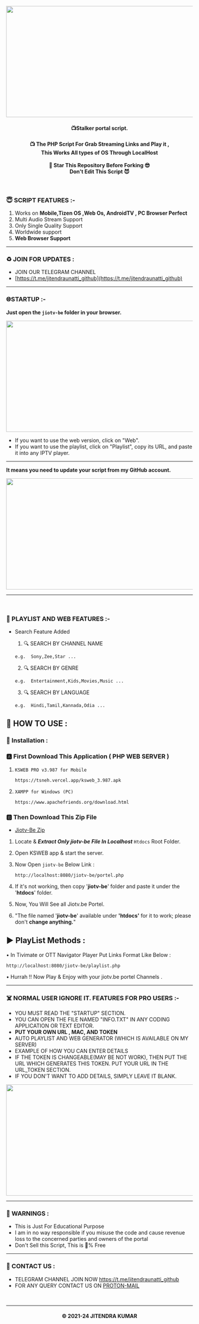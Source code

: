 


<p  align='center'><img  src="https://i.ibb.co/V9hxFwP/jiotv-be.png"  width="700" height="300">  </p>

<h4 align='center'>📺Stalker portal script.</h4>
<h4 align='center'>📺 The PHP Script For Grab Streaming Links and Play it ,</br> This Works All types of OS
Through LocalHost </br></br>🌟 Star This Repository Before Forking 😎</br>Don't Edit This Script
😈</h4>

</br>
<h3>😇 SCRIPT FEATURES :-</h3>

 1. Works on **Mobile,Tizen OS ,Web Os, AndroidTV , PC Browser Perfect**
2. Multi Audio Stream Support
3. Only Single Quality Support
4. Worldwide support
5. **Web Browser Support**
<hr>

<h3>♻️ JOIN FOR UPDATES :</h3>

- JOIN OUR TELEGRAM CHANNEL
- [https://t.me/jitendraunatti_github](https://t.me/jitendraunatti_github)
<hr>

<h3>🌐STARTUP :-</h3>

**Just open the `jiotv-be` folder in your browser.**
<p  align='center'><img  src="https://i.ibb.co/DQq23By/image.png"  width="700" height="300">  </p>

- If you want to use the web version, click on "Web".
- If you want to use the playlist, click on "Playlist", copy its URL, and paste it into any IPTV player.

 <hr>


**It means you need to update your script from my GitHub account.**
<p  align='center'><img  src="https://i.ibb.co/9WBrZfC/image.png"  width="700" height="300">  </p>
<hr>
<br>
<h3>💖 PLAYLIST AND WEB  FEATURES :- </h3>

- Search Feature Added</br>

  1. 🔍 SEARCH BY CHANNEL NAME

  ```
  e.g.  Sony,Zee,Star ...
  ```

  2. 🔍 SEARCH BY GENRE

  ```
  e.g.  Entertainment,Kids,Movies,Music ...
  ```

  3. 🔍 SEARCH BY LANGUAGE

  ```
  e.g.  Hindi,Tamil,Kannada,Odia ...
  ```



<h2>🍁 HOW TO USE : </h2>

### 🔐 Installation :

### 🅰️ First Download This Application ( PHP WEB SERVER )

1. `KSWEB PRO v3.987 for Mobile`

   ```
   https://tsneh.vercel.app/ksweb_3.987.apk
   ```

2. `XAMPP for Windows (PC)`

   ```
   https://www.apachefriends.org/download.html
   ```

### 🅱️ Then Download This Zip File

- [Jiotv-Be Zip](https://github.com/Jitendraunatti/jiotv-be/raw/main/jiotv-be.zip) </br>

1. Locate & ***Extract Only jiotv-be File  In Localhost*** `Htdocs` Root Folder. </br>
2. Open KSWEB app & start the server. </br>
3. Now Open `jiotv-be` Below Link :

   ```
   http://localhost:8080/jiotv-be/portel.php
   ```
4. If it's not working, then copy '**jiotv-be**' folder and paste it under the '**htdocs**' folder.
5. Now, You Will See all Jiotv.be  Portel. </br>
6. "The file named '**jiotv-be**'  available under **'htdocs'** for it to work; please don't **change anything.**"

## ▶️ PlayList Methods :

• In Tivimate or OTT Navigator Player Put Links Format Like Below :

```
http://localhost:8080/jiotv-be/playlist.php
```

• Hurrah !! Now Play & Enjoy with your jiotv.be  portel Channels .

<!--

* Licensed under MIT (https://github.com/Jitendraunatti/jiotv-be/blob/main/LICENSE)
* Created By : jitendra kumar
-->
<hr>

<h3>☠️ NORMAL USER IGNORE IT. FEATURES FOR PRO USERS :-</h3>

- YOU MUST READ THE "STARTUP" SECTION.
- YOU CAN OPEN THE FILE NAMED "INFO.TXT" IN ANY CODING APPLICATION OR TEXT EDITOR.
- **PUT YOUR OWN URL , MAC, AND TOKEN**
-  AUTO PLAYLIST AND WEB GENERATOR (WHICH IS AVAILABLE ON MY SERVER)
-  EXAMPLE OF HOW YOU CAN ENTER DETAILS
- IF THE TOKEN IS CHANGEABLE(MAY BE NOT WORK), THEN PUT THE URL WHICH GENERATES THIS     TOKEN. PUT YOUR URL IN THE URL_TOKEN SECTION.
- IF YOU DON'T WANT TO ADD DETAILS, SIMPLY LEAVE IT BLANK.



<p  align='center'><img  src="https://i.ibb.co/S0vBn16/image.png"  width="700" height="300">  </p>
<hr>

<h3>🚸 WARNINGS :</h3>

- This is Just For Educational Purpose
- I am in no way responsible if you misuse the code and cause revenue loss to the concerned parties and owners of the portal
- Don't Sell this Script, This is 💯% Free
<hr>

<h3>🤗 CONTACT US : </h3>

- TELEGRAM CHANNEL  JOIN NOW https://t.me/jitendraunatti_github
- FOR ANY QUERY CONTACT US ON [PROTON-MAIL](mailto:jitendraunatti@pm.me)

</br>

---

<h4 align='center'>© 2021-24 JITENDRA KUMAR</h4>

<!-- DO NOT REMOVE THIS CREDIT -->
<!-- © 2021-24 jitendra kumar -->
